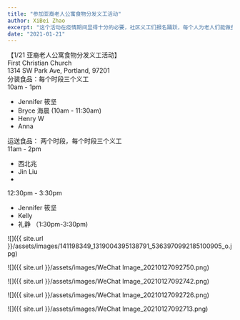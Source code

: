 ```yaml
---
title: "参加亚裔老人公寓食物分发义工活动"
author: XiBei Zhao
excerpt: "这个活动在疫情期间显得十分的必要，社区义工们报名踊跃，每个人为老人们能做些事情而感到十分的高兴。这项活动的组织者是The Giving Tree和Clay Street Table，OCC则是负责提供义工，从前几个月开始，到现在，我们的义工们已经形成为了活动主力。"
date: "2021-01-21"
---
```


【1/21 亚裔老人公寓食物分发义工活动】  
First Christian Church  
1314 SW Park Ave, Portland, 97201  
分装食品：每个时段三个义工  
10am - 1pm  
- Jennifer 筱坚  
-  Bryce 海晨  (10am - 11:30am)  
-  Henry W  
-  Anna  

运送食品： 两个时段，每个时段三个义工  
11am - 2pm  
- 西北兆  
- Jin Liu  
-  

12:30pm - 3:30pm  
- Jennifer 筱坚  
- Kelly  
- 礼静 （1:30pm-3:30pm)  

![]({{ site.url }}/assets/images/141198349_1319004395138791_5363970992185100905_o.jpg)

![]({{ site.url }}/assets/images/WeChat Image_20210127092750.png)

![]({{ site.url }}/assets/images/WeChat Image_20210127092742.png)

![]({{ site.url }}/assets/images/WeChat Image_20210127092726.png)

![]({{ site.url }}/assets/images/WeChat Image_20210127092713.png)
